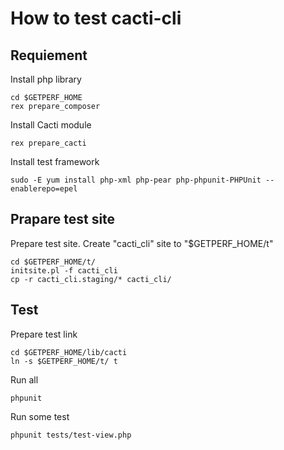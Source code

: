 How to test cacti-cli
=====================

Requiement
----------

Install php library

	cd $GETPERF_HOME
	rex prepare_composer

Install Cacti module

	rex prepare_cacti

Install test framework

	sudo -E yum install php-xml php-pear php-phpunit-PHPUnit --enablerepo=epel

Prapare test site
-----------------

Prepare test site. Create "cacti_cli" site to "$GETPERF_HOME/t"

	cd $GETPERF_HOME/t/
	initsite.pl -f cacti_cli
	cp -r cacti_cli.staging/* cacti_cli/

Test
----

Prepare test link

	cd $GETPERF_HOME/lib/cacti
	ln -s $GETPERF_HOME/t/ t

Run all

	phpunit 

Run some test

	phpunit tests/test-view.php

